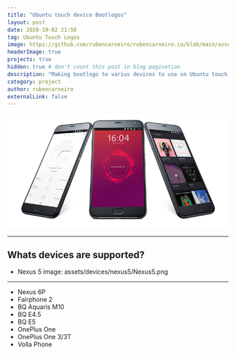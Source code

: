 ```yaml
---
title: "Ubuntu touch device Bootlogos"
layout: post
date: 2020-10-02 21:58
tag: Ubuntu Touch Logos
image: https://github.com/rubencarneiro/rubencarneiro.io/blob/main/assets/screenshots/ubuntu_touch.jpg
headerImage: true
projects: true
hidden: true # don't count this post in blog pagination
description: "Making bootlogo to varius devices to use on Ubuntu touch devices."
category: project
author: rubencarneiro
externalLink: false
---
```


![Screenshot](https://github.com/rubencarneiro/rubencarneiro.io/blob/main/assets/screenshots/ubuntu_touch.jpg)

---

Whats devices are supported?
---
- Nexus 5
image: assets/devices/nexus5/Nexus5.png
--- 
- Nexus 6P
- Fairphone 2
- BQ Aquaris M10
- BQ E4.5
- BQ E5
- OnePlus One
- OnePlus One 3/3T
- Volla Phone


